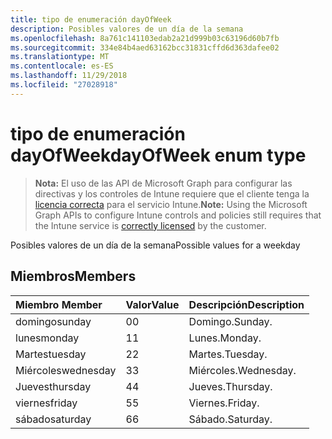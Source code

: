 ```yaml
---
title: tipo de enumeración dayOfWeek
description: Posibles valores de un día de la semana
ms.openlocfilehash: 8a761c141103edab2a21d999b03c63196d60b7fb
ms.sourcegitcommit: 334e84b4aed63162bcc31831cffd6d363dafee02
ms.translationtype: MT
ms.contentlocale: es-ES
ms.lasthandoff: 11/29/2018
ms.locfileid: "27028918"
---
```

# <a name="dayofweek-enum-type"></a><span data-ttu-id="11eea-103">tipo de enumeración dayOfWeek</span><span class="sxs-lookup"><span data-stu-id="11eea-103">dayOfWeek enum type</span></span>

> <span data-ttu-id="11eea-104">**Nota:** El uso de las API de Microsoft Graph para configurar las directivas y los controles de Intune requiere que el cliente tenga la [licencia correcta](https://go.microsoft.com/fwlink/?linkid=839381) para el servicio Intune.</span><span class="sxs-lookup"><span data-stu-id="11eea-104">**Note:** Using the Microsoft Graph APIs to configure Intune controls and policies still requires that the Intune service is [correctly licensed](https://go.microsoft.com/fwlink/?linkid=839381) by the customer.</span></span>

<span data-ttu-id="11eea-105">Posibles valores de un día de la semana</span><span class="sxs-lookup"><span data-stu-id="11eea-105">Possible values for a weekday</span></span>
## <a name="members"></a><span data-ttu-id="11eea-106">Miembros</span><span class="sxs-lookup"><span data-stu-id="11eea-106">Members</span></span>
|<span data-ttu-id="11eea-107">Miembro	</span><span class="sxs-lookup"><span data-stu-id="11eea-107">Member</span></span>|<span data-ttu-id="11eea-108">Valor</span><span class="sxs-lookup"><span data-stu-id="11eea-108">Value</span></span>|<span data-ttu-id="11eea-109">Descripción</span><span class="sxs-lookup"><span data-stu-id="11eea-109">Description</span></span>|
|:---|:---|:---|
|<span data-ttu-id="11eea-110">domingo</span><span class="sxs-lookup"><span data-stu-id="11eea-110">sunday</span></span>|<span data-ttu-id="11eea-111">0</span><span class="sxs-lookup"><span data-stu-id="11eea-111">0</span></span>|<span data-ttu-id="11eea-112">Domingo.</span><span class="sxs-lookup"><span data-stu-id="11eea-112">Sunday.</span></span>|
|<span data-ttu-id="11eea-113">lunes</span><span class="sxs-lookup"><span data-stu-id="11eea-113">monday</span></span>|<span data-ttu-id="11eea-114">1</span><span class="sxs-lookup"><span data-stu-id="11eea-114">1</span></span>|<span data-ttu-id="11eea-115">Lunes.</span><span class="sxs-lookup"><span data-stu-id="11eea-115">Monday.</span></span>|
|<span data-ttu-id="11eea-116">Martes</span><span class="sxs-lookup"><span data-stu-id="11eea-116">tuesday</span></span>|<span data-ttu-id="11eea-117">2</span><span class="sxs-lookup"><span data-stu-id="11eea-117">2</span></span>|<span data-ttu-id="11eea-118">Martes.</span><span class="sxs-lookup"><span data-stu-id="11eea-118">Tuesday.</span></span>|
|<span data-ttu-id="11eea-119">Miércoles</span><span class="sxs-lookup"><span data-stu-id="11eea-119">wednesday</span></span>|<span data-ttu-id="11eea-120">3</span><span class="sxs-lookup"><span data-stu-id="11eea-120">3</span></span>|<span data-ttu-id="11eea-121">Miércoles.</span><span class="sxs-lookup"><span data-stu-id="11eea-121">Wednesday.</span></span>|
|<span data-ttu-id="11eea-122">Jueves</span><span class="sxs-lookup"><span data-stu-id="11eea-122">thursday</span></span>|<span data-ttu-id="11eea-123">4</span><span class="sxs-lookup"><span data-stu-id="11eea-123">4</span></span>|<span data-ttu-id="11eea-124">Jueves.</span><span class="sxs-lookup"><span data-stu-id="11eea-124">Thursday.</span></span>|
|<span data-ttu-id="11eea-125">viernes</span><span class="sxs-lookup"><span data-stu-id="11eea-125">friday</span></span>|<span data-ttu-id="11eea-126">5</span><span class="sxs-lookup"><span data-stu-id="11eea-126">5</span></span>|<span data-ttu-id="11eea-127">Viernes.</span><span class="sxs-lookup"><span data-stu-id="11eea-127">Friday.</span></span>|
|<span data-ttu-id="11eea-128">sábado</span><span class="sxs-lookup"><span data-stu-id="11eea-128">saturday</span></span>|<span data-ttu-id="11eea-129">6</span><span class="sxs-lookup"><span data-stu-id="11eea-129">6</span></span>|<span data-ttu-id="11eea-130">Sábado.</span><span class="sxs-lookup"><span data-stu-id="11eea-130">Saturday.</span></span>|



